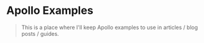 # Apollo Examples

> This is a place where I'll keep Apollo examples to use in articles / blog posts / guides.

